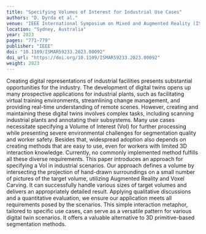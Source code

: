 ```yaml
---
title: "Specifying Volumes of Interest for Industrial Use Cases"
authors: "D. Dyrda et al."
venue: "IEEE International Symposium on Mixed and Augmented Reality (ISMAR)"
location: "Sydney, Australia"
year: 2023
pages: "771–779"
publisher: "IEEE"
doi: "10.1109/ISMAR59233.2023.00092"
doi_url: "https://doi.org/10.1109/ISMAR59233.2023.00092"
weight: 2023
---
```


Creating digital representations of industrial facilities presents substantial opportunities for the industry. The development of digital twins opens up many prospective applications for industrial plants, such as facilitating virtual training environments, streamlining change management, and providing real-time understanding of remote scenes. However, creating and maintaining these digital twins involves complex tasks, including scanning industrial plants and annotating their subsystems. Many use cases necessitate specifying a Volume of Interest (VoI) for further processing while presenting severe environmental challenges for segmentation quality and worker safety. Besides that, widespread adoption also depends on creating methods that are easy to use, even for workers with limited 3D interaction knowledge. Currently, no commonly implemented method fulfills all these diverse requirements. This paper introduces an approach for specifying a VoI in industrial scenarios. Our approach defines a volume by intersecting the projection of hand-drawn surroundings on a small number of pictures of the target volume, utilizing Augmented Reality and Voxel Carving. It can successfully handle various sizes of target volumes and delivers an appropriately detailed result. Applying qualitative discussions and a quantitative evaluation, we ensure our application meets all requirements posed by the scenarios. This simple interaction metaphor, tailored to specific use cases, can serve as a versatile pattern for various digital twin scenarios. It offers a valuable alternative to 3D primitive-based segmentation methods.